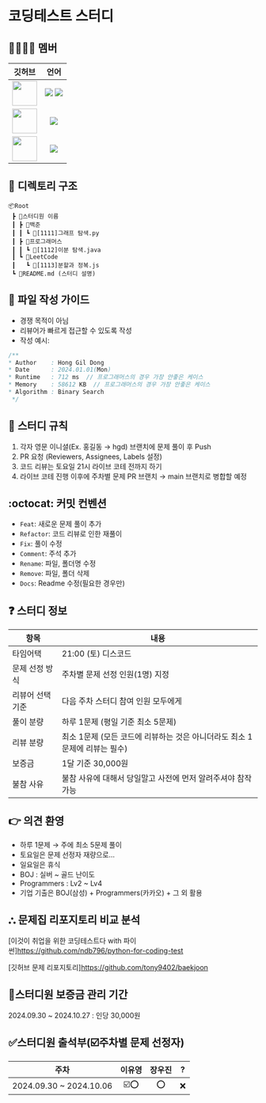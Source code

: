 # 코딩테스트 스터디

## 👨‍👨‍👧‍👦 멤버

| 깃허브 | 언어 |
|--------|:------:|
| <img src="https://avatars.githubusercontent.com/dnwls16071" width="50px;"> | <span><img src="https://img.shields.io/badge/Java-007396.svg?&style=for-the-badge&logo=Java&logoColor=white"/></span> <span><img src="https://img.shields.io/badge/Python-3776AB.svg?&style=for-the-badge&logo=Python&logoColor=white"/></span> |
| <img src="https://avatars.githubusercontent.com/LeeJaeYun7" width="50px;"> | <span><img src="https://img.shields.io/badge/Python-3776AB.svg?&style=for-the-badge&logo=Python&logoColor=white"/></span> |
| <img src="https://avatars.githubusercontent.com/dldbdud314" width="50px;"> | <span><img src="https://img.shields.io/badge/Python-3776AB.svg?&style=for-the-badge&logo=Python&logoColor=white"/></span> |


## 📂 디렉토리 구조

```
📦Root
 ┣ 📂스터디원 이름
 ┃ ┣ 📂백준
 ┃ ┃ ┗ 📜[1111]그래프 탐색.py
 ┃ ┣ 📂프로그래머스
 ┃ ┃ ┗ 📜[1112]이분 탐색.java
 ┃ ┗ 📂LeetCode
 ┃   ┗ 📜[1113]분할과 정복.js
 ┗ 📜README.md (스터디 설명)
```

## 📝 파일 작성 가이드

- 경쟁 목적이 아님
- 리뷰어가 빠르게 접근할 수 있도록 작성
- 작성 예시:

```java
/**
* Author    : Hong Gil Dong
* Date      : 2024.01.01(Mon)
* Runtime   : 712 ms  // 프로그래머스의 경우 가장 안좋은 케이스
* Memory    : 58612 KB  // 프로그래머스의 경우 가장 안좋은 케이스
* Algorithm : Binary Search
 */
```

## 🚫 스터디 규칙

1. 각자 영문 이니셜(Ex. 홍길동 → hgd) 브랜치에 문제 풀이 후 Push
2. PR 요청 (Reviewers, Assignees, Labels 설정)
3. 코드 리뷰는 토요일 21시 라이브 코테 전까지 하기
4. 라이브 코테 진행 이후에 주차별 문제 PR 브랜치 → main 브랜치로 병합할 예정

## :octocat: 커밋 컨벤션

- `Feat`: 새로운 문제 풀이 추가
- `Refactor`: 코드 리뷰로 인한 재풀이
- `Fix`: 풀이 수정
- `Comment`: 주석 추가
- `Rename`: 파일, 폴더명 수정
- `Remove`: 파일, 폴더 삭제
- `Docs`: Readme 수정(필요한 경우만)

## ❓ 스터디 정보

| 항목 | 내용 |
|------|------|
| 타임어택 | 21:00 (토) 디스코드 |
| 문제 선정 방식 | 주차별 문제 선정 인원(1명) 지정 |
| 리뷰어 선택 기준 | 다음 주차 스터디 참여 인원 모두에게 |
| 풀이 분량 | 하루 1문제 (평일 기준 최소 5문제)  |
| 리뷰 분량 | 최소 1문제 (모든 코드에 리뷰하는 것은 아니더라도 최소 1문제에 리뷰는 필수) |
| 보증금 | 1달 기준 30,000원 |
| 불참 사유 | 불참 사유에 대해서 당일말고 사전에 먼저 알려주셔야 참작 가능 |

## 👉 의견 환영

- 하루 1문제 → 주에 최소 5문제 풀이
- 토요일은 문제 선정자 재량으로...
- 일요일은 휴식
- BOJ : 실버 ~ 골드 난이도
- Programmers : Lv2 ~ Lv4
- 기업 기출은 BOJ(삼성) + Programmers(카카오) + 그 외 활용

## ⛬ 문제집 리포지토리 비교 분석

[이것이 취업을 위한 코딩테스트다 with 파이썬]https://github.com/ndb796/python-for-coding-test

[깃허브 문제 리포지토리]https://github.com/tony9402/baekjoon

## 💸스터디원 보증금 관리 기간

2024.09.30 ~ 2024.10.27 : 인당 30,000원

## ✅스터디원 출석부(☑️주차별 문제 선정자)

| 주차 | 이유영 | 장우진 | ? | 
|:------:|:------:|:------:|:------:|
|2024.09.30 ~ 2024.10.06| ☑️⭕| ⭕ | ❌ |
